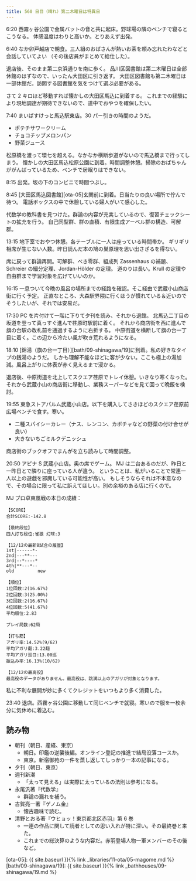 ```yaml
---
title: 560 日目（晴れ）第二木曜日は特異日
---
```


6:20 西霧ヶ谷公園で金属バットの音と共に起床。野球場の隣のベンチで寝るとこうなる。
体感温度はわりと高いか。とりあえず出発。

6:40 なか卯戸越店で朝食。三人組のおばさんが熱いお茶を頼み忘れたわなどと会話していてよい
（その後店員がまとめて給仕した）。

退店後、そのまま第二京浜通りを南に歩く。
品川区図書館は第二木曜日は全部休館のはずなので、いったん大田区に引き返す。
大田区図書館も第二木曜日は一部休館だ。訪問する図書館を気をつけて選ぶ必要がある。

さて 2 キロほど移動すれば懐かしの大田区馬込に到着する。
これまでの経験により現地調達が期待できないので、道中でおやつを確保したい。

7:40 まいばすけっと馬込駅東店。30 パー引きの時間のようだ。

* ポテチサワークリーム
* チョコチップメロンパン
* 野菜ジュース

松原橋を渡って環七を超える。なかなか横断歩道がないので馬込橋まで行ってしまう。
懐かしの大田区馬込松原公園に到着。時間調整休憩。掃除のおばちゃんががんばっているため、ベンチで居眠りはできない。

8:15 出発。坂の下のコンビニで時間つぶし。

8:45 [大田区馬込図書館][ota-05]玄関前に到着。日当たりの良い場所で佇んで待つ。
電話ボックスの中で休憩している婦人がいて感心した。

代数学の教科書を見つけた。群論の内容が充実しているので、復習チェックシートの拡充を行う。
自己同型群、群の直積、有限生成アーベル群の構造、可解群。

13:15 地下室でおやつ休憩。各テーブルに一人は座っている時間帯か。
ギリギリ相席が生じない人数。昨日読んだ本の鳩の巣原理を思い出さざるを得ない。

席に戻って群論再開。可解群、べき零群、組成列 Zassenhaus の補題、Schreier の細分定理、Jordan-Hölder の定理。
道のりは長い。Krull の定理や自由群まで学習対象を広げていいのか。

16:15 一息ついて今晩の風呂の場所までの経路を確認。そこ経由で武蔵小山商店街に行く予定。
正直なところ、大森駅界隈に行くほうが慣れている＆近いのでそうしたいが、それでは安易だ。

17:30 PC を片付けて一階に下りて夕刊を読み、それから退館。
北馬込二丁目の坂道を登って真っすぐ進んで荏原町駅前に着く。
それから商店街を西に進んで旗の台駅の改札前を通過するように右折する。
中原街道を横断して旗の台一丁目に着く。この辺から冷たい風が吹き荒れるようになる。

18:10 [錦湯（旗の台一丁目）][bath/09-shinagawa/19]に到着。私の好きなタイプの銭湯のようだ。
しかも理解不能なほどに客が少ない。ここも極上の湯加減。風呂上がりに体表が赤く見えるまで浸かる。

退店後、中原街道を北上してスクエア荏原でトレイ休憩。いきなり寒くなった。
それから武蔵小山の商店街に移動し、業務スーパーなどを見て回って晩飯を検討。

19:55 東急ストアパルム武蔵小山店。以下を購入してさきほどのスクエア荏原前広場ベンチで食す。寒い。

* 二種スパイシーカレー（ナス、レンコン、カボチャなどの野菜の付け合せが良い）
* 大きないちごミルクデニッシュ

商店街のブックオフでまんがを立ち読みして時間調整。

20:50 アピナ S 武蔵小山店。奥の席でゲーム。
MJ は二台あるのだが、昨日と一昨日とで隣りに座っている人が違う。
ということは、私がいることで常連一人以上の遊戯を邪魔している可能性が高い。
もしそうならそれは不本意なので、その場合に限って私に訴えてほしい。別の余裕のある店に行くので。

MJ プロ卓東風戦の本日の成績：

```text
【SCORE】
合計SCORE:-142.8

【最終段位】
四人打ち段位:雀狼 幻球:3

【12/12の最新8試合の履歴】
1st|------*-
2nd|---**---
3rd|--*----*
4th|**---*--
old         new

【順位】
1位回数:2(16.67%)
2位回数:3(25.00%)
3位回数:2(16.67%)
4位回数:5(41.67%)
平均順位:2.83

プレイ局数:62局

【打ち筋】
アガリ率:14.52%(9/62)
平均アガリ翻:3.22翻
平均アガリ巡目:13.00巡
振込み率:16.13%(10/62)

【12/12の最高役】
最高役のデータがありません。最高役は、跳満以上のアガリが対象となります。
```

私に不利な展開が妙に多くてクレジットをいつもより多く消費した。

23:40 退店。西霧ヶ谷公園に移動して同じベンチで就寝。寒いので服を一枚余分に気休めに着込む。

## 読み物

* 朝刊（朝日、産経、東京）
  * 朝日。印鑑の逆襲後編。オンライン登記の推進で結局没落コースか。
  * 東京。新宿御苑の一件を蒸し返してしっかり一本の記事になる。
* 夕刊（朝日、東京）
* 週刊新潮
  * 「太って見える」は実際に太っているの法則は参考になる。
* 永尾汎著『代数学』
  * 群論の漏れを補う。
* 古賀亮一著『ゲノム金』
  * 懐古趣味で読む。
* 清野とおる著『ウヒョッ！東京都北区赤羽』第 6 巻
  * 一連の作品に関して読者としての思い入れが特に深い。その最終巻と来た。
  * これまでの総決算のような内容だ。赤羽登場人物一軍メンバーのその後など。

[ota-05]: {{ site.baseurl }}{% link _libraries/11-ota/05-magome.md %}
[bath/09-shinagawa/19]: {{ site.baseurl }}{% link _bathhouses/09-shinagawa/19.md %}
